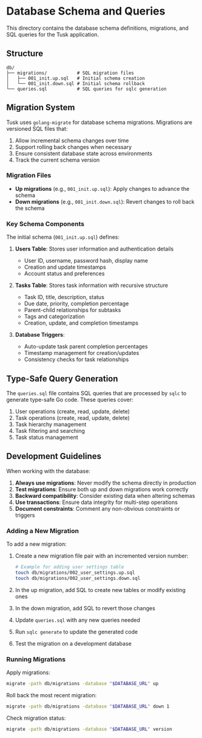 # Database Schema and Queries

This directory contains the database schema definitions, migrations, and SQL queries for the Tusk application.

## Structure

```plaintext
db/
├── migrations/           # SQL migration files
│   ├── 001_init.up.sql   # Initial schema creation
│   └── 001_init.down.sql # Initial schema rollback
└── queries.sql           # SQL queries for sqlc generation
```

## Migration System

Tusk uses `golang-migrate` for database schema migrations. Migrations are versioned SQL files that:

1. Allow incremental schema changes over time
2. Support rolling back changes when necessary
3. Ensure consistent database state across environments
4. Track the current schema version

### Migration Files

- **Up migrations** (e.g., `001_init.up.sql`): Apply changes to advance the schema
- **Down migrations** (e.g., `001_init.down.sql`): Revert changes to roll back the schema

### Key Schema Components

The initial schema (`001_init.up.sql`) defines:

1. **Users Table**: Stores user information and authentication details

   - User ID, username, password hash, display name
   - Creation and update timestamps
   - Account status and preferences

2. **Tasks Table**: Stores task information with recursive structure

   - Task ID, title, description, status
   - Due date, priority, completion percentage
   - Parent-child relationships for subtasks
   - Tags and categorization
   - Creation, update, and completion timestamps

3. **Database Triggers**:
   - Auto-update task parent completion percentages
   - Timestamp management for creation/updates
   - Consistency checks for task relationships

## Type-Safe Query Generation

The `queries.sql` file contains SQL queries that are processed by `sqlc` to generate type-safe Go code. These queries cover:

1. User operations (create, read, update, delete)
2. Task operations (create, read, update, delete)
3. Task hierarchy management
4. Task filtering and searching
5. Task status management

## Development Guidelines

When working with the database:

1. **Always use migrations**: Never modify the schema directly in production
2. **Test migrations**: Ensure both up and down migrations work correctly
3. **Backward compatibility**: Consider existing data when altering schemas
4. **Use transactions**: Ensure data integrity for multi-step operations
5. **Document constraints**: Comment any non-obvious constraints or triggers

### Adding a New Migration

To add a new migration:

1. Create a new migration file pair with an incremented version number:

   ```bash
   # Example for adding user settings table
   touch db/migrations/002_user_settings.up.sql
   touch db/migrations/002_user_settings.down.sql
   ```

2. In the up migration, add SQL to create new tables or modify existing ones
3. In the down migration, add SQL to revert those changes
4. Update `queries.sql` with any new queries needed
5. Run `sqlc generate` to update the generated code
6. Test the migration on a development database

### Running Migrations

Apply migrations:

```bash
migrate -path db/migrations -database "$DATABASE_URL" up
```

Roll back the most recent migration:

```bash
migrate -path db/migrations -database "$DATABASE_URL" down 1
```

Check migration status:

```bash
migrate -path db/migrations -database "$DATABASE_URL" version
```
